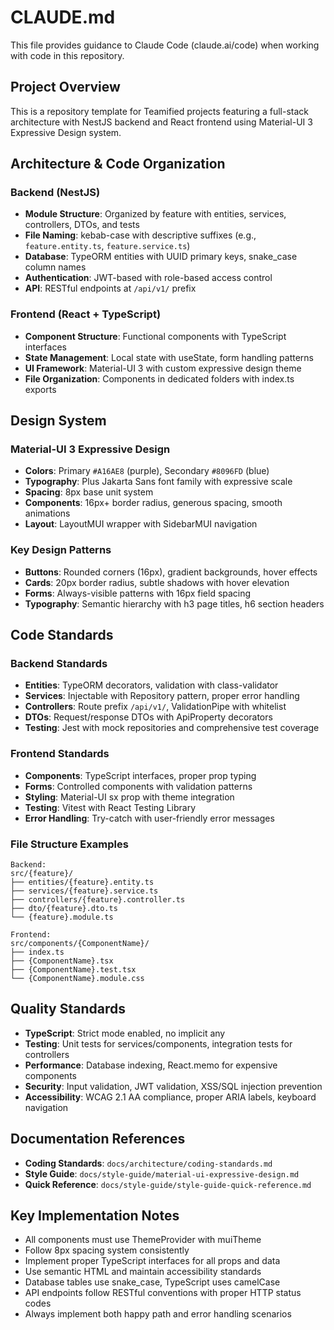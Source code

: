 # CLAUDE.md

This file provides guidance to Claude Code (claude.ai/code) when working with code in this repository.

## Project Overview

This is a repository template for Teamified projects featuring a full-stack architecture with NestJS backend and React frontend using Material-UI 3 Expressive Design system.

## Architecture & Code Organization

### Backend (NestJS)

- **Module Structure**: Organized by feature with entities, services, controllers, DTOs, and tests
- **File Naming**: kebab-case with descriptive suffixes (e.g., `feature.entity.ts`, `feature.service.ts`)
- **Database**: TypeORM entities with UUID primary keys, snake_case column names
- **Authentication**: JWT-based with role-based access control
- **API**: RESTful endpoints at `/api/v1/` prefix

### Frontend (React + TypeScript)

- **Component Structure**: Functional components with TypeScript interfaces
- **State Management**: Local state with useState, form handling patterns
- **UI Framework**: Material-UI 3 with custom expressive design theme
- **File Organization**: Components in dedicated folders with index.ts exports

## Design System

### Material-UI 3 Expressive Design

- **Colors**: Primary `#A16AE8` (purple), Secondary `#8096FD` (blue)
- **Typography**: Plus Jakarta Sans font family with expressive scale
- **Spacing**: 8px base unit system
- **Components**: 16px+ border radius, generous spacing, smooth animations
- **Layout**: LayoutMUI wrapper with SidebarMUI navigation

### Key Design Patterns

- **Buttons**: Rounded corners (16px), gradient backgrounds, hover effects
- **Cards**: 20px border radius, subtle shadows with hover elevation
- **Forms**: Always-visible patterns with 16px field spacing
- **Typography**: Semantic hierarchy with h3 page titles, h6 section headers

## Code Standards

### Backend Standards

- **Entities**: TypeORM decorators, validation with class-validator
- **Services**: Injectable with Repository pattern, proper error handling
- **Controllers**: Route prefix `/api/v1/`, ValidationPipe with whitelist
- **DTOs**: Request/response DTOs with ApiProperty decorators
- **Testing**: Jest with mock repositories and comprehensive test coverage

### Frontend Standards

- **Components**: TypeScript interfaces, proper prop typing
- **Forms**: Controlled components with validation patterns
- **Styling**: Material-UI sx prop with theme integration
- **Testing**: Vitest with React Testing Library
- **Error Handling**: Try-catch with user-friendly error messages

### File Structure Examples

```
Backend:
src/{feature}/
├── entities/{feature}.entity.ts
├── services/{feature}.service.ts
├── controllers/{feature}.controller.ts
├── dto/{feature}.dto.ts
└── {feature}.module.ts

Frontend:
src/components/{ComponentName}/
├── index.ts
├── {ComponentName}.tsx
├── {ComponentName}.test.tsx
└── {ComponentName}.module.css
```

## Quality Standards

- **TypeScript**: Strict mode enabled, no implicit any
- **Testing**: Unit tests for services/components, integration tests for controllers
- **Performance**: Database indexing, React.memo for expensive components
- **Security**: Input validation, JWT validation, XSS/SQL injection prevention
- **Accessibility**: WCAG 2.1 AA compliance, proper ARIA labels, keyboard navigation

## Documentation References

- **Coding Standards**: `docs/architecture/coding-standards.md`
- **Style Guide**: `docs/style-guide/material-ui-expressive-design.md`
- **Quick Reference**: `docs/style-guide/style-guide-quick-reference.md`

## Key Implementation Notes

- All components must use ThemeProvider with muiTheme
- Follow 8px spacing system consistently
- Implement proper TypeScript interfaces for all props and data
- Use semantic HTML and maintain accessibility standards
- Database tables use snake_case, TypeScript uses camelCase
- API endpoints follow RESTful conventions with proper HTTP status codes
- Always implement both happy path and error handling scenarios

